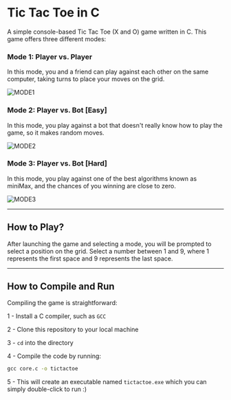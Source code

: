 # Tic Tac Toe in C
A simple console-based Tic Tac Toe (X and O) game written in C. This game offers three different modes:

### Mode 1: Player vs. Player
In this mode, you and a friend can play against each other on the same computer, taking turns to place your moves on the grid.

![MODE1](https://github.com/moekm/minimax/assets/76806132/9daffb91-7aac-46e2-b494-6877ec47d771)

### Mode 2: Player vs. Bot [Easy]
In this mode, you play against a bot that doesn't really know how to play the game, so it makes random moves.

![MODE2](https://github.com/moekm/minimax/assets/76806132/1cfdece1-318a-4a33-917c-cecd81c3103f)

### Mode 3: Player vs. Bot [Hard]
In this mode, you play against one of the best algorithms known as miniMax, and the chances of you winning are close to zero.

![MODE3](https://github.com/moekm/minimax/assets/76806132/4d6f279f-bc68-4962-b205-3b5a87567ee7)

___

## How to Play?
After launching the game and selecting a mode, you will be prompted to select a position on the grid. Select a number between 1 and 9, where 1 represents the first space and 9 represents the last space.

___


## How to Compile and Run
Compiling the game is straightforward:

1 - Install a C compiler, such as `GCC`

2 - Clone this repository to your local machine

3 - `cd` into the directory

4 - Compile the code by running:

```cmd
gcc core.c -o tictactoe
```
5 - This will create an executable named `tictactoe.exe` which you can simply double-click to run :)

